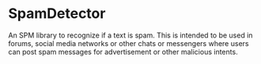 # SpamDetector

An SPM library to recognize if a text is spam.
This is intended to be used in forums, social media networks or other chats or messengers where users can post spam messages for advertisement or other malicious intents.
